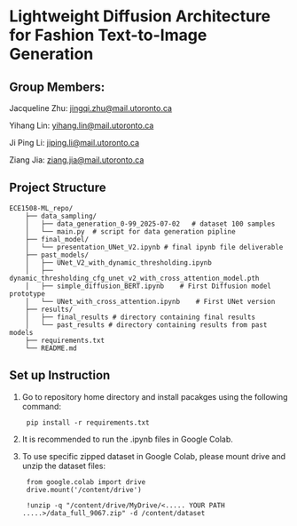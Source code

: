# Lightweight Diffusion Architecture for Fashion Text-to-Image Generation

## Group Members:
Jacqueline Zhu: jingqi.zhu@mail.utoronto.ca

Yihang Lin: yihang.lin@mail.utoronto.ca

Ji Ping Li: jiping.li@mail.utoronto.ca

Ziang Jia: ziang.jia@mail.utoronto.ca

## Project Structure
    ECE1508-ML_repo/
        ├── data_sampling/
        │   ├── data_generation_0-99_2025-07-02   # dataset 100 samples
        │   └── main.py  # script for data generation pipline 
        ├── final_model/
        │   └── presentation_UNet_V2.ipynb # final ipynb file deliverable
        ├── past_models/
        │   ├── UNet_V2_with_dynamic_thresholding.ipynb
        │   ├── dynamic_thresholding_cfg_unet_v2_with_cross_attention_model.pth
        │   ├── simple_diffusion_BERT.ipynb    # First Diffusion model prototype
        │   └── UNet_with_cross_attention.ipynb    # First UNet version
        ├── results/
        │   ├── final_results # directory containing final results
        │   └── past_results # directory containing results from past models
        ├── requirements.txt
        └── README.md

## Set up Instruction
1. Go to repository home directory and install pacakges using the following command: 

        pip install -r requirements.txt


2. It is recommended to run the .ipynb files in Google Colab. 

3. To use specific zipped dataset in Google Colab, please mount drive and unzip the dataset files: 

        from google.colab import drive
        drive.mount('/content/drive')

        !unzip -q "/content/drive/MyDrive/<..... YOUR PATH .....>/data_full_9067.zip" -d /content/dataset  
    


